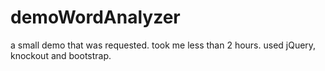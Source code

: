 demoWordAnalyzer
================

a small demo that was requested. took me less than 2 hours. used jQuery, knockout and bootstrap. 
